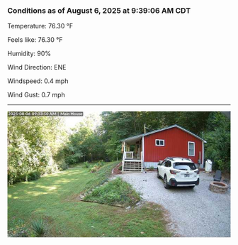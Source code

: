 ### Conditions as of August 6, 2025 at 9:39:06 AM CDT 

Temperature: 76.30 &deg;F

Feels like: 76.30 &deg;F

Humidity: 90%

Wind Direction: ENE

Windspeed: 0.4 mph

Wind Gust: 0.7 mph

---

<img src="./images/latest.jpeg"/>

